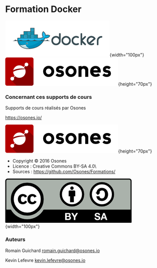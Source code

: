 # Formation Docker

![docker](images/docker-media-kit/small_h-trans.png){width="100px"}
![osones](images/logo-osones-new.png){height="70px"}

### Concernant ces supports de cours

Supports de cours réalisés par Osones

<https://osones.io/>

![](/images/logo-osones-new.png){height="70px"}

- Copyright © 2016 Osones
- Licence : Creative Commons BY-SA 4.0\
- Sources : <https://github.com/Osones/Formations/>

![](images/licence.png){width="100px"}

### Auteurs

Romain Guichard <romain.guichard@osones.io>

Kevin Lefevre <kevin.lefevre@osones.io>

